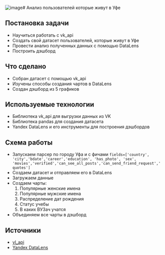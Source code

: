 ![image](https://github.com/teplov-andrew/VK_City_EDA/assets/69726878/0f161628-ee0e-4176-81f2-d6ad41d61c58)# Анализ пользователей которые живут в Уфе
## Постановка задачи
* Научиться работать с vk_api
* Создать свой датасет пользователей, которые живут в Уфе
* Провести анализ полученных данных с помощью DataLens
* Построить дэшборд
## Что сделано
* Собран датасет с помощью vk_api
* Изучены способы создания чартов в DataLens
* Создан дэшборд из 5 графиков
## Используемые технологии
* Библиотека vk_api для выгрузки данных из VK
* Библиотека pandas для создания датасета
* Yandex DataLens и его инструменты для построения дэшбордов
## Схема работы 
* Запускаем парсер по городу Уфа и с фичами ```fields=['country', 'city','bdate','career','education', 'has_photo', 'sex', 'movies','verified','can_see_all_posts','can_send_friend_request','quotes']```
* Создаем датасет и отправляем его в DataLens
* Загружаем данные
* Создаем чарты:
  1. Популярные женские имена
  2. Популярные мужские имена
  3. Распределение дат рождения
  4. Статус учебы
  5. В каких ВУЗач учатся
* Объединяем все чарты в дэшборд
## Источники
* [vl_api](https://dev.vk.com/ru)
* [Yandex DataLens](https://yandex.cloud/en/services/datalens)
